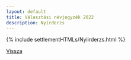 ```yaml
---
layout: default
title: Választási névjegyzék 2022
description: Nyírderzs
---
```


{% include settlementHTMLs/Nyiirderzs.html %}

[Vissza](./)